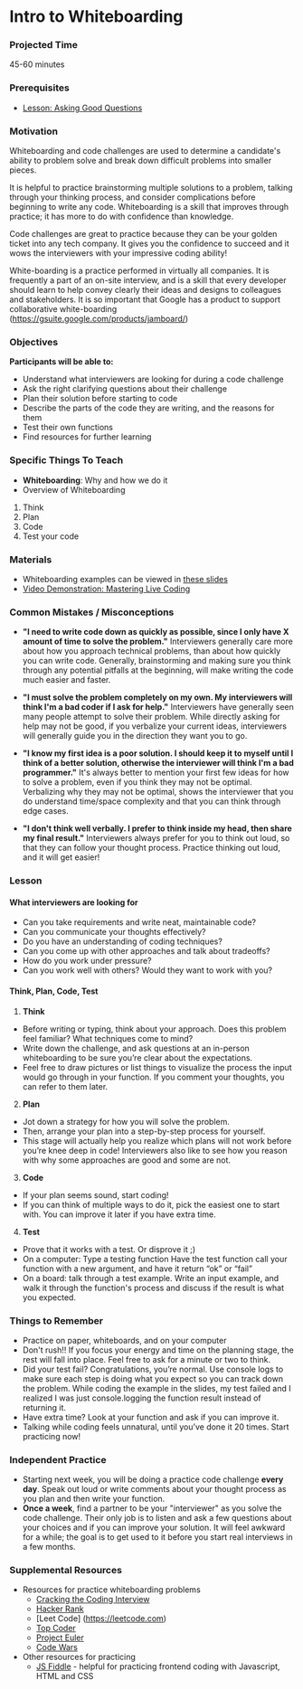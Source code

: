# Intro to Whiteboarding

### Projected Time
45-60 minutes


### Prerequisites
- [Lesson: Asking Good Questions](/asking-good-questions/asking-good-questions.md)

### Motivation
Whiteboarding and code challenges are used to determine a candidate's ability to problem solve and break down difficult problems into smaller pieces.

It is helpful to practice brainstorming multiple solutions to a problem, talking through your thinking process, and consider complications before beginning to write any code. Whiteboarding is a skill that improves through practice; it has more to do with confidence than knowledge.

Code challenges are great to practice because they can be your golden ticket into any tech company. It gives you the confidence to succeed and it wows the interviewers with your impressive coding ability!

White-boarding is a practice performed in virtually all companies. It is frequently a part of an on-site interview, and is a skill that every developer should learn to help convey clearly their ideas and designs to colleagues and stakeholders. It is so important that Google has a product to support collaborative white-boarding (https://gsuite.google.com/products/jamboard/)


### Objectives
**Participants will be able to:**
- Understand what interviewers are looking for during a code challenge
- Ask the right clarifying questions about their challenge
- Plan their solution before starting to code
- Describe the parts of the code they are writing, and the reasons for them
- Test their own functions
- Find resources for further learning


### Specific Things To Teach
- **Whiteboarding**: Why and how we do it
- Overview of Whiteboarding
1. Think  
2. Plan  
3. Code
4. Test your code

### Materials
- Whiteboarding examples can be viewed in [these slides](https://docs.google.com/presentation/d/1Bs6kGlzVK6chplOHFH9OiCBQj1kQTzrmCL0cHcaZD8U/edit#slide=id.p)
- [Video Demonstration: Mastering Live Coding](https://www.youtube.com/watch?v=JBdjOUsYH6A&feature=youtu.be)

### Common Mistakes / Misconceptions

- **"I need to write code down as quickly as possible, since I only have X amount of time to solve the problem."** Interviewers generally care more about how you approach technical problems, than about how quickly you can write code. Generally, brainstorming and making sure you think through any potential pitfalls at the beginning, will make writing the code much easier and faster.

- **"I must solve the problem completely on my own. My interviewers will think I'm a bad coder if I ask for help."** Interviewers have generally seen many people attempt to solve their problem. While directly asking for help may not be good, if you verbalize your current ideas, interviewers will generally guide you in the direction they want you to go.

- **"I know my first idea is a poor solution. I should keep it to myself until I think of a better solution, otherwise the interviewer will think I'm a bad programmer."** It's always better to mention your first few ideas for how to solve a problem, even if you think they may not be optimal. Verbalizing why they may not be optimal, shows the interviewer that you do understand time/space complexity and that you can think through edge cases.

- **"I don't think well verbally. I prefer to think inside my head, then share my final result."** Interviewers always prefer for you to think out loud, so that they can follow your thought process. Practice thinking out loud, and it will get easier!

### Lesson

#### What interviewers are looking for
- Can you take requirements and write neat, maintainable code?
- Can you communicate your thoughts effectively?
- Do you have an understanding of coding techniques?
- Can you come up with other approaches and talk about tradeoffs?
- How do you work under pressure?
- Can you work well with others? Would they want to work with you?

#### Think, Plan, Code, Test

1. **Think**
- Before writing or typing, think about your approach.  Does this problem feel familiar?  What techniques come to mind?
- Write down the challenge, and ask questions at an in-person whiteboarding to be sure you’re clear about the expectations.
- Feel free to draw pictures or list things to visualize the process the input would go through in your function. If you comment your thoughts, you can refer to them later.

2. **Plan**
- Jot down a strategy for how you will solve the problem.
- Then, arrange your plan into a step-by-step process for yourself.  
- This stage will actually help you realize which plans will not work before you’re knee deep in code! Interviewers also like to see how you reason with why some approaches are good and some are not.


3. **Code**
- If your plan seems sound, start coding!  
- If you can think of multiple ways to do it, pick the easiest one to start with. You can improve it later if you have extra time.

4. **Test**
- Prove that it works with a test. Or disprove it ;)
- On a computer: Type a testing function
Have the test function call your function with a new argument, and have it return “ok” or “fail”
- On a board: talk through a test example.
Write an input example, and walk it through the function's process and discuss if the result is what you expected.


### Things to Remember

- Practice on paper, whiteboards, and on your computer
- Don't rush!! If you focus your energy and time on the planning stage, the rest will fall into place. Feel free to ask for a minute or two to think.
- Did your test fail? Congratulations, you’re normal.  Use console logs to make sure each step is doing what you expect so you can track down the problem. While coding the example in the slides, my test failed and I realized I was just console.logging the function result instead of returning it.
- Have extra time?  Look at your function and ask if you can improve it.
- Talking while coding feels unnatural, until you’ve done it 20 times. Start practicing now!


### Independent Practice

- Starting next week, you will be doing a practice code challenge **every day**.  Speak out loud or write comments about your thought process as you plan and then write your function.
- **Once a week**, find a partner to be your "interviewer" as you solve the code challenge. Their only job is to listen and ask a few questions about your choices and if you can improve your solution.  It will feel awkward for a while; the goal is to get used to it before you start real interviews in a few months.


### Supplemental Resources

- Resources for practice whiteboarding problems
	- [Cracking the Coding Interview](https://www.pdfdrive.com/cracking-the-coding-interview-d52072841.html)
	- [Hacker Rank](https://www.hackerrank.com)
	- [Leet Code] (https://leetcode.com)
	- [Top Coder](https://www.topcoder.com/challenges/)
	- [Project Euler](https://projecteuler.net/)
	- [Code Wars](https://www.codewars.com/)
- Other resources for practicing
	- [JS Fiddle](https://jsfiddle.net/) - helpful for practicing frontend coding with Javascript, HTML and CSS